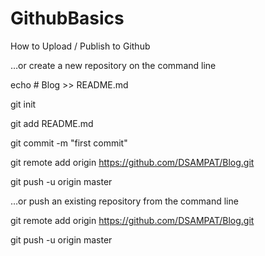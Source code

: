 # GithubBasics
How to Upload / Publish to Github

…or create a new repository on the command line

echo # Blog >> README.md

git init

git add README.md

git commit -m "first commit"

git remote add origin https://github.com/DSAMPAT/Blog.git

git push -u origin master


…or push an existing repository from the command line


git remote add origin https://github.com/DSAMPAT/Blog.git

git push -u origin master

